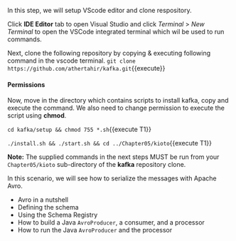 In this step, we will setup VScode editor and clone respository.

Click **IDE Editor** tab to open Visual Studio and click _Terminal_ > _New Terminal_ to open the VSCode integrated terminal which wil be used to run commands.

Next, clone the following repository by copying & executing following command in the vscode terminal.
`git clone https://github.com/athertahir/kafka.git`{{execute}}

#### Permissions
Now, move in the directory which contains scripts to install kafka, copy and execute the command. We also need to change permission to execute the script using **chmod**.

`cd kafka/setup && chmod 755 *.sh`{{execute T1}} 

`./install.sh && ./start.sh && cd ../Chapter05/kioto`{{execute T1}} 

**Note:**
The supplied commands in the next steps MUST be run from your `Chapter05/kioto` sub-directory of the **kafka** repository clone.


In this scenario, we will see how to serialize the messages with Apache Avro.

- Avro in a nutshell
- Defining the schema
- Using the Schema Registry
- How to build a Java `AvroProducer`, a consumer, and a processor
- How to run the Java `AvroProducer` and the processor